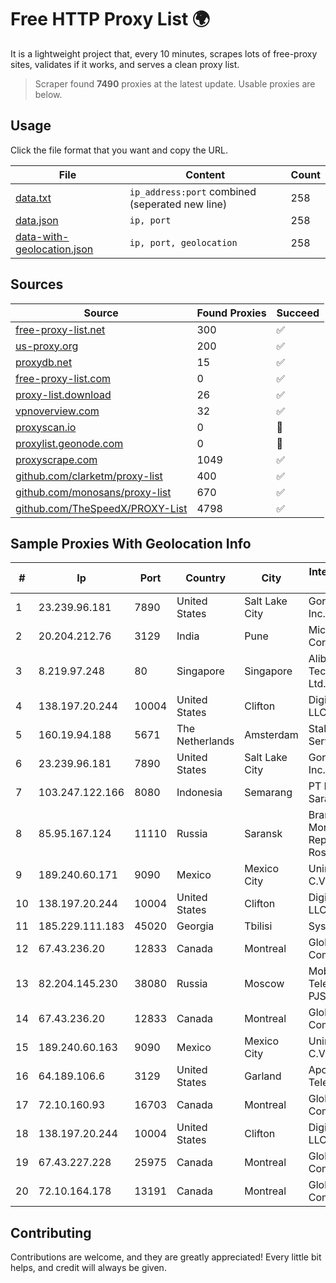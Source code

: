 
# Free HTTP Proxy List 🌍

It is a lightweight project that, every 10 minutes, scrapes lots of free-proxy sites, validates if it works, and serves a clean proxy list.


> Scraper found **7490** proxies at the latest update. Usable proxies are below.

## Usage

Click the file format that you want and copy the URL.


|File|Content|Count|
|----|-------|-----|
|[data.txt](https://raw.githubusercontent.com/themiralay/Proxy-List-World/master/data.txt)|`ip_address:port` combined (seperated new line)|258|
|[data.json](https://raw.githubusercontent.com/themiralay/Proxy-List-World/master/data.json)|`ip, port`|258|
|[data-with-geolocation.json](https://raw.githubusercontent.com/themiralay/Proxy-List-World/master/data-with-geolocation.json)|`ip, port, geolocation`|258|

## Sources

|Source|Found Proxies|Succeed|
|------|-------------|-------|
|[free-proxy-list.net](https://free-proxy-list.net)|300|✅|
|[us-proxy.org](https://www.us-proxy.org)|200|✅|
|[proxydb.net](http://proxydb.net)|15|✅|
|[free-proxy-list.com](https://free-proxy-list.com/?page=&port=&type%5B%5D=http&type%5B%5D=https&up_time=0&search=Search)|0|✅|
|[proxy-list.download](https://www.proxy-list.download/HTTP)|26|✅|
|[vpnoverview.com](https://vpnoverview.com/privacy/anonymous-browsing/free-proxy-servers)|32|✅|
|[proxyscan.io](https://www.proxyscan.io)|0|🚫|
|[proxylist.geonode.com](https://proxylist.geonode.com/api/proxy-list?limit=300&page=1&sort_by=lastChecked&sort_type=desc&protocols=http,https)|0|🚫|
|[proxyscrape.com](https://api.proxyscrape.com/v2/?request=displayproxies&protocol=http&timeout=10000&country=all&ssl=all&anonymity=all)|1049|✅|
|[github.com/clarketm/proxy-list](https://raw.githubusercontent.com/clarketm/proxy-list/master/proxy-list-raw.txt)|400|✅|
|[github.com/monosans/proxy-list](https://raw.githubusercontent.com/monosans/proxy-list/main/proxies/http.txt)|670|✅|
|[github.com/TheSpeedX/PROXY-List](https://raw.githubusercontent.com/TheSpeedX/PROXY-List/master/http.txt)|4798|✅|


## Sample Proxies With Geolocation Info

|#|Ip|Port|Country|City|Internet Service Provider|
|-|--|----|-------|----|-------------------------|
|1|23.239.96.181|7890|United States|Salt Lake City|GorillaServers, Inc.|
|2|20.204.212.76|3129|India|Pune|Microsoft Corporation|
|3|8.219.97.248|80|Singapore|Singapore|Alibaba (US) Technology Co., Ltd.|
|4|138.197.20.244|10004|United States|Clifton|DigitalOcean, LLC|
|5|160.19.94.188|5671|The Netherlands|Amsterdam|Stallion Network Services Limited|
|6|23.239.96.181|7890|United States|Salt Lake City|GorillaServers, Inc.|
|7|103.247.122.166|8080|Indonesia|Semarang|PT Media Sarana Data|
|8|85.95.167.124|11110|Russia|Saransk|Branch in Mordovian Republic PJSC Rostelecom|
|9|189.240.60.171|9090|Mexico|Mexico City|Uninet S.A. de C.V.|
|10|138.197.20.244|10004|United States|Clifton|DigitalOcean, LLC|
|11|185.229.111.183|45020|Georgia|Tbilisi|Sysnet LLC|
|12|67.43.236.20|12833|Canada|Montreal|GloboTech Communications|
|13|82.204.145.230|38080|Russia|Moscow|Mobile TeleSystems PJSC|
|14|67.43.236.20|12833|Canada|Montreal|GloboTech Communications|
|15|189.240.60.163|9090|Mexico|Mexico City|Uninet S.A. de C.V.|
|16|64.189.106.6|3129|United States|Garland|Apogee Telecom Inc.|
|17|72.10.160.93|16703|Canada|Montreal|GloboTech Communications|
|18|138.197.20.244|10004|United States|Clifton|DigitalOcean, LLC|
|19|67.43.227.228|25975|Canada|Montreal|GloboTech Communications|
|20|72.10.164.178|13191|Canada|Montreal|GloboTech Communications|



## Contributing

Contributions are welcome, and they are greatly appreciated! Every
little bit helps, and credit will always be given.

